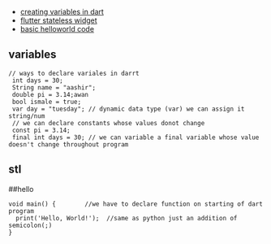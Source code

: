 - [creating variables in dart](#variables)
- [ flutter stateless widget ](#stl)
- [basic helloworld code](#hello)
## variables
```
// ways to declare variales in darrt 
 int days = 30;
 String name = "aashir";
 double pi = 3.14;awan
 bool ismale = true;
 var day = "tuesday"; // dynamic data type (var) we can assign it string/num
 // we can declare constants whose values donot change
 const pi = 3.14;
 final int days = 30; // we can variable a final variable whose value doesn't change throughout program
```
## stl
##hello
```
void main() {        //we have to declare function on starting of dart program
  print('Hello, World!');  //same as python just an addition of semicolon(;)
}
```
